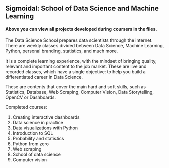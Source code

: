 ## Sigmoidal: School of Data Science and Machine Learning

#### Above you can view all projects developed during coursers in the files.

The Data Science School prepares data scientists through the internet. There are weekly classes divided between Data Science, Machine Learning, Python, personal branding, statistics, and much more.

It is a complete learning experience, with the mindset of bringing quality, relevant and important content to the job market. These are live and recorded classes, which have a single objective: to help you build a differentiated career in Data Science.

These are contents that cover the main hard and soft skills, such as Statistics, Database, Web Scraping, Computer Vision, Data Storytelling, OpenCV or Dashboards.

Completed courses:
1. Creating interactive dashboards
2. Data science in practice
3. Data visualizations with Python
4. Introduction to SQL
5. Probability and statistics
6. Python from zero
7. Web scraping
8. School of data science
9. Computer vision
